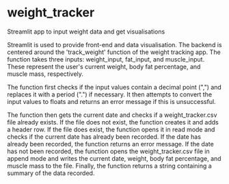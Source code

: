 # weight_tracker
Streamlit app to input weight data and get visualisations

Streamlit is used to provide front-end and data visualisation. The backend is centered around the 'track_weight' function of the weight tracking app. The function takes three inputs: weight_input, fat_input, and muscle_input. These represent the user's current weight, body fat percentage, and muscle mass, respectively.

The function first checks if the input values contain a decimal point (",") and replaces it with a period (".") if necessary. It then attempts to convert the input values to floats and returns an error message if this is unsuccessful.

The function then gets the current date and checks if a weight_tracker.csv file already exists. If the file does not exist, the function creates it and adds a header row. If the file does exist, the function opens it in read mode and checks if the current date has already been recorded. If the date has already been recorded, the function returns an error message. If the date has not been recorded, the function opens the weight_tracker.csv file in append mode and writes the current date, weight, body fat percentage, and muscle mass to the file. Finally, the function returns a string containing a summary of the data recorded.
